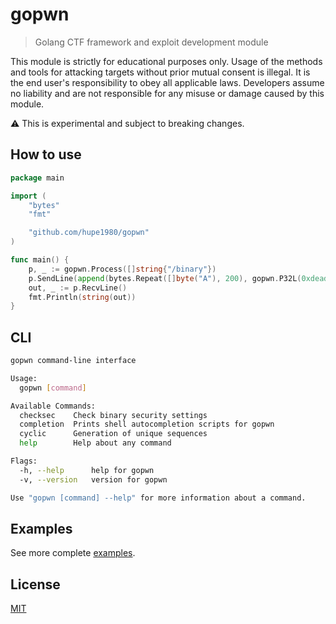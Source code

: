 # gopwn
> Golang CTF framework and exploit development module

This module is strictly for educational purposes only. Usage of the methods and tools for attacking targets without prior mutual consent is illegal. It is the end user's responsibility to obey all applicable laws. Developers assume no liability and are not responsible for any misuse or damage caused by this module.

:warning: This is experimental and subject to breaking changes.

## How to use
```go
package main

import (
	"bytes"
	"fmt"

	"github.com/hupe1980/gopwn"
)

func main() {
	p, _ := gopwn.Process([]string{"/binary"})
	p.SendLine(append(bytes.Repeat([]byte("A"), 200), gopwn.P32L(0xdeadbeef)...))
	out, _ := p.RecvLine()
	fmt.Println(string(out))
}
```

## CLI
```bash
gopwn command-line interface

Usage:
  gopwn [command]

Available Commands:
  checksec    Check binary security settings
  completion  Prints shell autocompletion scripts for gopwn
  cyclic      Generation of unique sequences
  help        Help about any command

Flags:
  -h, --help      help for gopwn
  -v, --version   version for gopwn

Use "gopwn [command] --help" for more information about a command.
```
## Examples

See more complete [examples](https://github.com/hupe1980/exploit-exercises/tree/main/exploits/go).

## License
[MIT](LICENCE)
